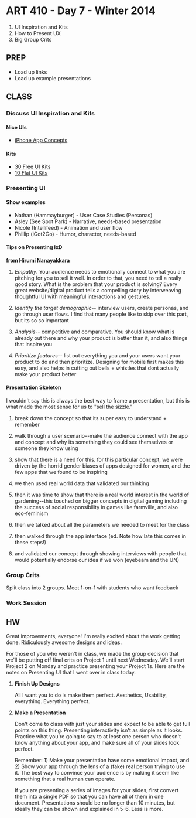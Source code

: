 ART 410 - Day 7 - Winter 2014
=======================================

1. UI Inspiration and Kits
2. How to Present UX
3. Big Group Crits


PREP
---------------------------------------

- Load up links
- Load up example presentations




CLASS
---------------------------------------

### 

### Discuss UI Inspiration and Kits

#### Nice UIs
- [iPhone App Concepts](http://line25.com/articles/showcase-of-beautiful-iphone-app-ui-concept-designs)

#### Kits
- [30 Free UI Kits](http://line25.com/articles/30-free-ui-kits-featuring-detailed-web-elements)
- [10 Flat UI Kits](http://webdesignledger.com/freebies/10-super-useful-free-flat-ui-kits)


### Presenting UI

#### Show examples
- Nathan (Hammayburger)  - User Case Studies (Personas)
- Asley (See Spot Park) - Narrative, needs-based presentation
- Nicole (Intellifeed) - Animation and user flow
- Phillip (iGot2Go) - Humor, character, needs-based



#### Tips on Presenting IxD
**from Hirumi Nanayakkara**

1.	*Empathy*. Your audience needs to emotionally connect to what you are pitching for you to sell it well. In order to that, you need to tell a really good story. What is the problem that your product is solving? Every great website/digital product tells a compelling story by interweaving thoughtful UI with meaningful interactions and gestures.  

2.	*Identify the target demographic*-- interview users, create personas, and go through user flows. I find that many people like to skip over this part, but its so so important

3.	*Analysis*-- competitive and comparative. You should know what is already out there and why your product is better than it, and also things that inspire you

4.	*Prioritize features*-- list out everything you and your users want your product to do and then prioritize. Designing for mobile first makes this easy, and also helps in cutting out bells + whistles that dont actually make your product better

<!--
5.	*Wireframe + Prototype*-- simple paper prototyping or interactive PDFs can help you figure out what you need to build before wasting a lot of time coding/designing
-->

#### Presentation Skeleton

I wouldn't say this is always the best way to frame a presentation, but this is what made the most sense for us to "sell the sizzle."

1. break down the concept so that its super easy to understand + remember

2. walk through a user scenario--make the audience connect with the app and concept and why its something they could see themselves or someone they know using

3. show that there is a need for this. for this particular concept, we were driven by the horrid gender biases of apps designed for women, and the few apps that we found to be inspiring

4. we then used real world data that validated our thinking

5. then it was time to show that there is a real world interest in the world of gardening--this touched on bigger concepts in digital gaming including the success of social responsibility in games like farmville, and also eco-feminism

6. then we talked about all the parameters we needed to meet for the class

7. then walked through the app interface (ed. Note how late this comes in these steps!)

8. and validated our concept through showing interviews with people that would potentially endorse our idea if we won (eyebeam and the UN)






### Group Crits

Split class into 2 groups. Meet 1-on-1 with students who want feedback


### Work Session


HW
---------------------------------------

Great improvements, everyone! I'm really excited about the work getting done. Ridiculously awesome designs and ideas.

For those of you who weren't in class, we made the group decision that we'll be putting off final crits on Project 1 until next Wednesday. We'll start Project 2 on Monday and practice presenting your Project 1s. Here are the notes on Presenting UI that I went over in class today.


1. **Finish Up Designs**

	All I want you to do is make them perfect. Aesthetics, Usability, everything. Everything perfect.


2. **Make a Presentation**

	Don't come to class with just your slides and expect to be able to get full points on this thing. Presenting interactivity isn't as simple as it looks. Practice what you're going to say to at least one person who doesn't know anything about your app, and make sure all of your slides look perfect.
	
	Remember: 1) Make your presentation have some emotional impact, and 2) Show your app through the lens of a (fake) real person trying to use it. The best way to convince your audience is by making it seem like something that a real human can operate.
	
	If you are presenting a series of images for your slides, first convert them into a single PDF so that you can have all of them in one document. Presentations should be no longer than 10 minutes, but ideally they can be shown and explained in 5-6. Less is more.